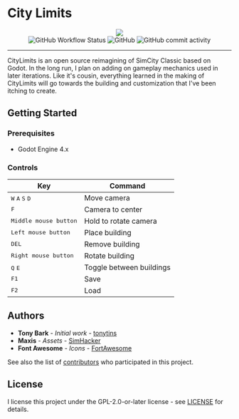 # City Limits

<p align="center">
<img src="./icon.png">
<br>
<img alt="GitHub Workflow Status" src="https://img.shields.io/github/actions/workflow/status/tonytins/citylimits/godot.yml"> <img alt="GitHub" src="https://img.shields.io/github/license/tonytins/citylimits"> <img alt="GitHub commit activity" src="https://img.shields.io/github/commit-activity/w/tonytins/citylimits">
<hr>
</p>

CityLimits is an open source reimagining of SimCity Classic based on Godot. In the long run, I plan on adding on gameplay mechanics used in later iterations. Like it's cousin, everything learned in the making of CityLimits will go towards the building and customization that I've been itching to create.

## Getting Started

### Prerequisites

- Godot Engine 4.x

### Controls

| Key | Command |
| --- | --- |
| <kbd>W</kbd> <kbd>A</kbd> <kbd>S</kbd> <kbd>D</kbd> | Move camera |
| <kbd>F</kbd> | Camera to center |
| <kbd>Middle mouse button</kbd> | Hold to rotate camera |
| <kbd>Left mouse button</kbd> | Place building |
| <kbd>DEL</kbd> | Remove building |
| <kbd>Right mouse button</kbd> | Rotate building |
| <kbd>Q</kbd> <kbd>E</kbd>  | Toggle between buildings |
| <kbd>F1</kbd> | Save |
| <kbd>F2</kbd> | Load |

## Authors

- **Tony Bark** - _Initial work_ - [tonytins](https://github.com/tonytins)
- **Maxis** - _Assets_ - [SimHacker](https://github.com/SimHacker/)
- **Font Awesome** - _Icons_ - [FortAwesome](https://github.com/FortAwesome)

See also the list of [contributors](https://github.com/tonytins/citylimits/contributors) who participated in this project.

## License

I license this project under the GPL-2.0-or-later license - see [LICENSE](LICENSE) for details.
